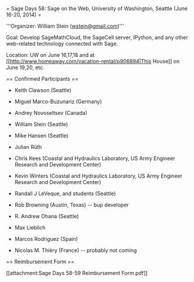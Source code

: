 = Sage Days 58: Sage on the Web, University of Washington, Seattle (June 16-20, 2014) =

'''Organizer: William Stein (wstein@gmail.com)'''

Goal: Develop SageMathCloud, the SageCell server, IPython, and any other web-related technology connected with Sage.

Location: UW on June 16,17,18 and at [[http://www.homeaway.com/vacation-rental/p906894|This House]] on June 19,20, etc.

== Confirmed Participants ==

 * Keith Clawson (Seattle)
 * Miguel Marco-Buzunariz (Germany)
 * Andrey Novoseltsev (Canada)
 * William Stein (Seattle)
 * Mike Hansen (Seattle)
 * Julian Rüth 
 * Chris Kees (Coastal and Hydraulics Laboratory, US Army Engineer Research and Development Center)
 * Kevin Winters (Coastal and Hydraulics Laboratory, US Army Engineer Research and Development Center)
 * Randall J LeVeque, and students (Seattle)
 * Rob Browning (Austin, Texas) -- bup developer
 * R. Andrew Ohana (Seattle)
 * Max Lieblich
 * Marcos Rodriguez (Spain)

 * Nicolas M. Thiéry (France) -- probably not coming

== Reimbursement Form ==

 [[attachment:Sage Days 58-59 Reimbursement Form.pdf]]
